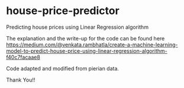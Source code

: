 # house-price-predictor
Predicting house prices using Linear Regression algorithm

The explanation and the write-up for the code can be found here
https://medium.com/@venkata.rambhatla/create-a-machine-learning-model-to-predict-house-price-using-linear-regression-algorithm-f40c7facaae8

Code adapted and modified from pierian data. 
 
Thank You!!
